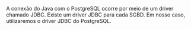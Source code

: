 A conexão do Java com o PostgreSQL ocorre por meio de um driver chamado JDBC. Existe um driver JDBC para cada SGBD. Em nosso caso, utilizaremos o driver JDBC do PostgreSQL.
